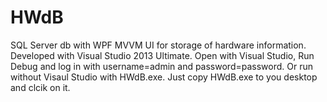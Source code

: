 # HWdB
SQL Server db with WPF MVVM UI for storage of hardware information.  Developed with Visual Studio 2013 Ultimate. 
Open with Visual Studio, Run Debug and log in with username=admin and password=password.
Or run without Visaul Studio with HWdB.exe. Just copy HWdB.exe to you desktop and clcik on it.
